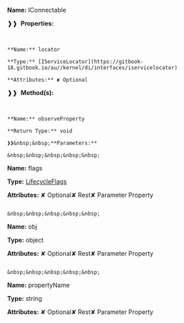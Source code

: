 **Name:** IConnectable

❱❱&nbsp;&nbsp;**Properties:**

&nbsp;&nbsp;&nbsp;&nbsp;&nbsp;
```
**Name:** locator

**Type:** [IServiceLocator](https://gitbook-18.gitbook.io/au//kernel/di/interfaces/iservicelocator)

**Attributes:** ✘ Optional

```

❱❱&nbsp;&nbsp;**Method(s):**

&nbsp;&nbsp;&nbsp;&nbsp;&nbsp;
```
**Name:** observeProperty

**Return Type:** void

❱❱&nbsp;&nbsp;**Parameters:**

&nbsp;&nbsp;&nbsp;&nbsp;&nbsp;
```
**Name:** flags

**Type:** [LifecycleFlags](https://gitbook-18.gitbook.io/au//runtime/flags/enums/lifecycleflags)

**Attributes:** ✘ Optional✘ Rest✘ Parameter Property

```

&nbsp;&nbsp;&nbsp;&nbsp;&nbsp;
```
**Name:** obj

**Type:** object

**Attributes:** ✘ Optional✘ Rest✘ Parameter Property

```

&nbsp;&nbsp;&nbsp;&nbsp;&nbsp;
```
**Name:** propertyName

**Type:** string

**Attributes:** ✘ Optional✘ Rest✘ Parameter Property

```

```


